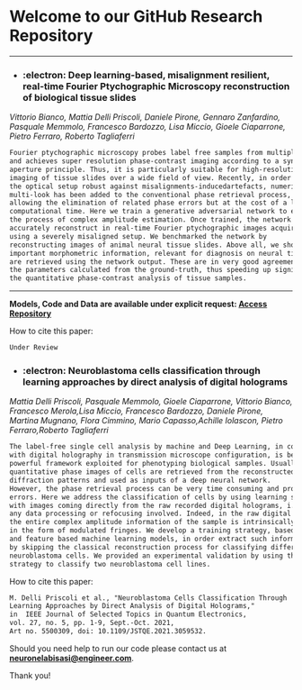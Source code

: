 # Welcome to our GitHub Research Repository

---------------

- ### :electron: Deep learning-based, misalignment resilient, real-time Fourier Ptychographic Microscopy reconstruction of biological tissue slides
_Vittorio Bianco, Mattia Delli Priscoli, Daniele Pirone, Gennaro Zanfardino, Pasquale Memmolo, Francesco Bardozzo, Lisa Miccio, Gioele Ciaparrone, Pietro Ferraro, Roberto Tagliaferri_

```markdown
Fourier ptychographic microscopy probes label free samples from multiple angles
and achieves super resolution phase-contrast imaging according to a synthetic
aperture principle. Thus, it is particularly suitable for high-resolution 
imaging of tissue slides over a wide field of view. Recently, in order to make
the optical setup robust against misalignments-inducedartefacts, numerical 
multi-look has been added to the conventional phase retrieval process, thus 
allowing the elimination of related phase errors but at the cost of a long 
computational time. Here we train a generative adversarial network to emulate
the process of complex amplitude estimation. Once trained, the network can 
accurately reconstruct in real-time Fourier ptychographic images acquired
using a severely misaligned setup. We benchmarked the network by 
reconstructing images of animal neural tissue slides. Above all, we show that
important morphometric information, relevant for diagnosis on neural tissues,
are retrieved using the network output. These are in very good agreement with 
the parameters calculated from the ground-truth, thus speeding up significantly 
the quantitative phase-contrast analysis of tissue samples.

```
-------------

**Models, Code and Data are available under explicit request: [Access Repository](https://drive.google.com/drive/folders/1sMfxaacmbbqsBMv-ILvGXmQ8A-ifGz3v?usp=sharing)**

How to cite this paper: 
```markdown
Under Review
```





- ### :electron: Neuroblastoma cells classification through learning approaches by direct analysis of digital holograms
_Mattia Delli Priscoli, Pasquale Memmolo, Gioele Ciaparrone, Vittorio Bianco, Francesco Merola,Lisa Miccio, Francesco Bardozzo, Daniele Pirone, Martina Mugnano, Flora Cimmino, Mario Capasso,Achille Iolascon, Pietro Ferraro,Roberto Tagliaferri_

```markdown
The label-free single cell analysis by machine and Deep Learning, in combination
with digital holography in transmission microscope configuration, is becoming a 
powerful framework exploited for phenotyping biological samples. Usually, 
quantitative phase images of cells are retrieved from the reconstructed complex 
diffraction patterns and used as inputs of a deep neural network.
However, the phase retrieval process can be very time consuming and prone to 
errors. Here we address the classification of cells by using learning strategies
with images coming directly from the raw recorded digital holograms, i.e. without
any data processing or refocusing involved. Indeed, in the raw digital hologram 
the entire complex amplitude information of the sample is intrinsically embedded 
in the form of modulated fringes. We develop a training strategy, based on deep 
and feature based machine learning models, in order extract such information 
by skipping the classical reconstruction process for classifying different 
neuroblastoma cells. We provided an experimental validation by using the proposed
strategy to classify two neuroblastoma cell lines.

```

How to cite this paper: 
```markdown
M. Delli Priscoli et al., "Neuroblastoma Cells Classification Through 
Learning Approaches by Direct Analysis of Digital Holograms,"
in  IEEE Journal of Selected Topics in Quantum Electronics, 
vol. 27, no. 5, pp. 1-9, Sept.-Oct. 2021,
Art no. 5500309, doi: 10.1109/JSTQE.2021.3059532.
```


Should you need help to run our code please contact us at **neuronelabisasi@engineer.com**.

Thank you!


